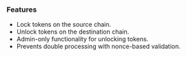 ### Features
- Lock tokens on the source chain.
- Unlock tokens on the destination chain.
- Admin-only functionality for unlocking tokens.
- Prevents double processing with nonce-based validation.
